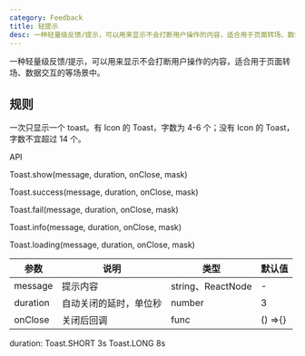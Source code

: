 ```yaml
---
category: Feedback
title: 轻提示
desc: 一种轻量级反馈/提示，可以用来显示不会打断用户操作的内容，适合用于页面转场、数据交互的等场景中。
---
```


一种轻量级反馈/提示，可以用来显示不会打断用户操作的内容，适合用于页面转场、数据交互的等场景中。

## 规则

一次只显示一个 toast。有 Icon 的 Toast，字数为 4-6 个；没有 Icon 的 Toast，字数不宜超过 14 个。

<DEMO>

API

Toast.show(message, duration, onClose, mask)

Toast.success(message, duration, onClose, mask)

Toast.fail(message, duration, onClose, mask)

Toast.info(message, duration, onClose, mask)

Toast.loading(message, duration, onClose, mask)

| 参数     | 说明                   | 类型              | 默认值  |
| -------- | ---------------------- | ----------------- | ------- |
| message  | 提示内容               | string、ReactNode | -       |
| duration | 自动关闭的延时，单位秒 | number            | 3       |
| onClose  | 关闭后回调             | func              | () =>{} |

duration: Toast.SHORT 3s Toast.LONG 8s
